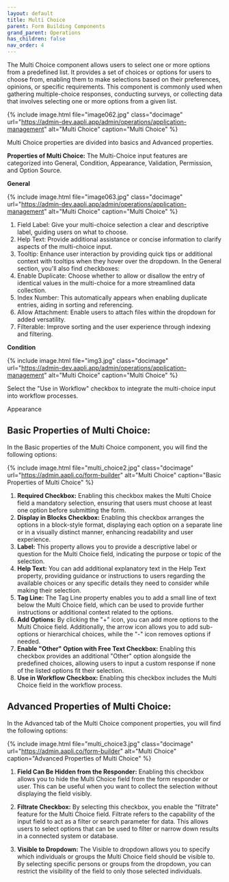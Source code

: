 ```yaml
---
layout: default
title: Multi Choice 
parent: Form Building Components
grand_parent: Operations
has_children: false
nav_order: 4
---
```


The Multi Choice component allows users to select one or more options from a predefined list. It provides a set of choices or options for users to choose from, enabling them to make selections based on their preferences, opinions, or specific requirements. This component is commonly used when gathering multiple-choice responses, conducting surveys, or collecting data that involves selecting one or more options from a given list.

{% include image.html file="image062.jpg" class="docimage" url="https://admin-dev.aapli.app/admin/operations/application-management" alt="Multi Choice" caption="Multi Choice" %}

Multi Choice properties are divided into basics and Advanced properties.

**Properties of Multi Choice:**
The Multi-Choice input features are categorized into General, Condition, Appearance, Validation, Permission, and Option Source.

**General**

{% include image.html file="image063.jpg" class="docimage" url="https://admin-dev.aapli.app/admin/operations/application-management" alt="Multi Choice" caption="Multi Choice" %}

1. Field Label: Give your multi-choice selection a clear and descriptive label, guiding users on what to choose.
2. Help Text: Provide additional assistance or concise information to clarify aspects of the multi-choice input.
3. Tooltip: Enhance user interaction by providing quick tips or additional context with tooltips when they hover over the dropdown.
In the General section, you'll also find checkboxes:
4. Enable Duplicate: Choose whether to allow or disallow the entry of identical values in the multi-choice for a more streamlined data collection.
5. Index Number: This automatically appears when enabling duplicate entries, aiding in sorting and referencing.
6. Allow Attachment: Enable users to attach files within the dropdown for added versatility.
7. Filterable: Improve sorting and the user experience through indexing and filtering.


**Condition** 

{% include image.html file="img3.jpg" class="docimage" url="https://admin-dev.aapli.app/admin/operations/application-management" alt="Multi Choice" caption="Multi Choice" %}


Select the "Use in Workflow" checkbox to integrate the multi-choice input into workflow processes.

Appearance

## Basic Properties of Multi Choice:

In the Basic properties of the Multi Choice component, you will find the following options:

{% include image.html file="multi_choice2.jpg" class="docimage" url="https://admin.aapli.co/form-builder" alt="Multi Choice" caption="Basic Properties of Multi Choice" %}

1. **Required Checkbox:** Enabling this checkbox makes the Multi Choice field a mandatory selection, ensuring that users must choose at least one option before submitting the form.
2. **Display in Blocks Checkbox:** Enabling this checkbox arranges the options in a block-style format, displaying each option on a separate line or in a visually distinct manner, enhancing readability and user experience.
3. **Label:** This property allows you to provide a descriptive label or question for the Multi Choice field, indicating the purpose or topic of the selection.
4. **Help Text:** You can add additional explanatory text in the Help Text property, providing guidance or instructions to users regarding the available choices or any specific details they need to consider while making their selection.
5. **Tag Line:** The Tag Line property enables you to add a small line of text below the Multi Choice field, which can be used to provide further instructions or additional context related to the options.
6. **Add Options:** By clicking the "+" icon, you can add more options to the Multi Choice field. Additionally, the arrow icon allows you to add sub-options or hierarchical choices, while the "-" icon removes options if needed.
7. **Enable "Other" Option with Free Text Checkbox:** Enabling this checkbox provides an additional "Other" option alongside the predefined choices, allowing users to input a custom response if none of the listed options fit their selection.
8. **Use in Workflow Checkbox:** Enabling this checkbox includes the Multi Choice field in the workflow process.


## Advanced Properties of Multi Choice:

In the Advanced tab of the Multi Choice component properties, you will find the following options:

{% include image.html file="multi_choice3.jpg" class="docimage" url="https://admin.aapli.co/form-builder" alt="Multi Choice" caption="Advanced Properties of Multi Choice" %}

1. **Field Can Be Hidden from the Responder:** Enabling this checkbox allows you to hide the Multi Choice field from the form responder or user. This can be useful when you want to collect the selection without displaying the field visibly.

2. **Filtrate Checkbox:** By selecting this checkbox, you enable the "filtrate" feature for the Multi Choice field. Filtrate refers to the capability of the input field to act as a filter or search parameter for data. This allows users to select options that can be used to filter or narrow down results in a connected system or database.

3. **Visible to Dropdown:** The Visible to dropdown allows you to specify which individuals or groups the Multi Choice field should be visible to. By selecting specific persons or groups from the dropdown, you can restrict the visibility of the field to only those selected individuals.

